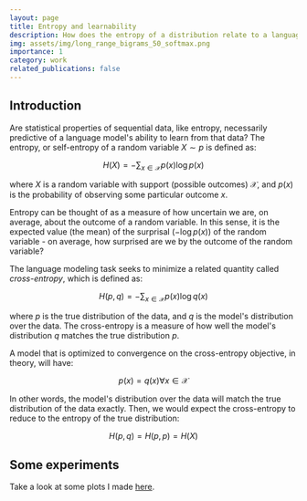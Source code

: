 ```yaml
---
layout: page
title: Entropy and learnability
description: How does the entropy of a distribution relate to a language model's ability to learn from that distribution?
img: assets/img/long_range_bigrams_50_softmax.png
importance: 1
category: work
related_publications: false
---
```


## Introduction

Are statistical properties of sequential data, like entropy, necessarily predictive of a language model's ability to learn from that data? The entropy, or self-entropy of a random variable $X\sim p$ is defined as:

$$H(X) = -\sum_{x \in \mathcal{X}} p(x) \log p(x)$$

where $X$ is a random variable with support (possible outcomes) $\mathcal{X}$, and $p(x)$ is the probability of observing some particular outcome $x$.

Entropy can be thought of as a measure of how uncertain we are, on average, about the outcome of a random variable. In this sense, it is the expected value (the mean) of the surprisal $(-\log p(x))$ of the random variable - on average, how surprised are we by the outcome of the random variable?

The language modeling task seeks to minimize a related quantity called *cross-entropy*, which is defined as:

$$H(p, q) = -\sum_{x \in \mathcal{X}} p(x) \log q(x)$$

where $p$ is the true distribution of the data, and $q$ is the model's distribution over the data. The cross-entropy is a measure of how well the model's distribution $q$ matches the true distribution $p$.

A model that is optimized to convergence on the cross-entropy objective, in theory, will have:

$$p(x) = q(x) \forall x \in \mathcal{X}$$

In other words, the model's distribution over the data will match the true distribution of the data exactly. Then, we would expect the cross-entropy to reduce to the entropy of the true distribution:

$$H(p, q) = H(p, p) = H(X)$$

## Some experiments

Take a look at some plots I made [here](https://ddegenaro.github.io/entropy-learnability/).

